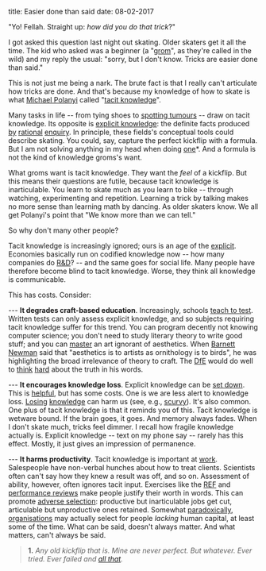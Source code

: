 title: Easier done than said
date: 08-02-2017

"Yo! Fellah. Straight up: *how did you do that trick*?"

I got asked this question last night out skating. Older skaters get it all the time. The kid who asked was a beginner (a "[grom](https://www.urbandictionary.com/define.php?term=grom)", as they're called in the wild) and my reply the usual: "sorry, but I don't know. Tricks are easier done than said."

This is not just me being a nark. The brute fact is that I really can't articulate how tricks are done. And that's because my knowledge of how to skate is what [Michael Polanyi](https://en.wikipedia.org/wiki/Michael_Polanyi) called "[tacit knowledge](https://en.wikipedia.org/wiki/Tacit_knowledge)".

Many tasks in life -- from tying shoes to [spotting tumours](https://www.ncbi.nlm.nih.gov/pubmed/18777417) -- draw on tacit knowledge. Its opposite is [explicit knowledge](https://en.wikipedia.org/wiki/Descriptive_knowledge): the definite facts produced [by](https://en.wikipedia.org/wiki/Logic) [rational](https://en.wikipedia.org/wiki/Mathematics) [enquiry](https://en.wikipedia.org/wiki/Scientific_method). In principle, these fields's conceptual tools could describe skating. You could, say, capture the perfect kickflip with a formula. But I am not solving anything in my head when doing [one](https://www.instagram.com/p/BMJ3UWYBmPm/?taken-by=krisjal)*. And a formula is not the kind of knowledge groms's want.

What groms want is tacit knowledge. They want the *feel* of a kickflip. But this means their questions are futile, because tacit knowledge is inarticulable. You learn to skate much as you learn to bike -- through watching, experimenting and repetition. Learning a trick by talking makes no more sense than learning math by dancing. As older skaters know. We all get Polanyi's point that "We know more than we can tell."

So why don't many other people?

Tacit knowledge is increasingly ignored; ours is an age of the [explicit](https://en.wikipedia.org/wiki/Information_Age). Economies basically run on codified knowledge now -- how many companies do [R&D](https://en.wikipedia.org/wiki/Basic_research)? -- and the same goes for social life. Many people have therefore become blind to tacit knowledge. Worse, they think all knowledge is communicable.

This has costs. Consider:

--- **It degrades craft-based education**. Increasingly, schools [teach to test](https://en.wikipedia.org/wiki/Teaching_to_the_test). Written tests can only assess explicit knowledge, and so subjects requiring tacit knowledge suffer for this trend. You can program decently not knowing computer science; you don't need to study literary theory to write good stuff; and you can [master](https://www.salon.com/2015/06/13/talent_practice_luck_all_of_the_above_what_it_takes_for_the_gifted_child_to_succeed/) an art ignorant of aesthetics. When [Barnett Newman](https://en.wikipedia.org/wiki/Barnett_Newman) said that "aesthetics is to artists as ornithology is to birds", he was highlighting the broad irrelevance of theory to craft. The [DfE](https://www.gov.uk/government/publications/2010-to-2015-government-policy-school-and-college-qualifications-and-curriculum/2010-to-2015-government-policy-school-and-college-qualifications-and-curriculum) would do well to [think](https://www.independent.co.uk/news/education/parents-due-to-take-children-out-of-school-in-sats-pupils-strike-protest-a7010311.html) [hard](https://www.bbc.co.uk/news/education-36188634) about the truth in his words. 

--- **It encourages knowledge loss**. Explicit knowledge can be [set down](https://en.wikipedia.org/wiki/History_of_writing). This is [helpful](https://books.google.co.uk/books?id=Tbs8AAAAIAAJ&printsec=frontcover&dq=literacy+and+social+development&hl=en&sa=X&ved=0ahUKEwiH-_34qIvQAhXDD8AKHQTzAfkQ6AEIHTAA#v=onepage&q=literacy%20and%20social%20development&f=false), but has some costs. One is we are less alert to knowledge loss. [Losing](https://news.bbc.co.uk/1/hi/health/7194352.stm) [knowledge](https://en.wikipedia.org/wiki/Greek_fire) can harm us (see, e.g., [scurvy](https://idlewords.com/2010/03/scott_and_scurvy.htm)). It's also common. One plus of tacit knowledge is that it reminds you of this. Tacit knowledge is wetware bound. If the brain goes, it goes. And memory always fades. When I don't skate much, tricks feel dimmer. I recall how fragile knowledge actually is. Explicit knowledge -- text on my phone say -- rarely has this effect. Mostly, it just gives an impression of permanence.

--- **It harms productivity**. Tacit knowledge is important at [work](https://books.google.co.uk/books?id=IC95AgAAQBAJ&printsec=frontcover&dq=tacit+knowledge+in+professional+practice&hl=en&sa=X&ved=0ahUKEwjx3aDfqovQAhXhJcAKHQzfDm8Q6AEIHTAA#v=onepage&q=tacit%20knowledge%20in%20professional%20practice&f=false). Salespeople have non-verbal hunches about how to treat clients. Scientists often can't say how they knew a result was off, and so on. Assessment of ability, however, often ignores tacit input. Exercises like the [REF](https://en.wikipedia.org/wiki/Research_Excellence_Framework) and [performance reviews](https://en.wikipedia.org/wiki/Performance_appraisal) make people justify their worth in words. This can promote [adverse selection](https://papers.ssrn.com/sol3/papers.cfm?abstract_id=486382): productive but inarticulable jobs get cut, articulable but unproductive ones retained. Somewhat [paradoxically](https://www.finance.uts.edu.au/research/wpapers/wp101.pdf), [organisations](https://papers.ssrn.com/sol3/papers.cfm?abstract_id=324060) may actually select for people *lacking* human capital, at least some of the time. What can be said, doesn't always matter. And what matters, can't always be said.

> **1.** *Any old kickflip that is. Mine are never perfect. But whatever. Ever tried. Ever failed and [all that](https://genius.com/Samuel-beckett-worstward-ho-annotated).*
